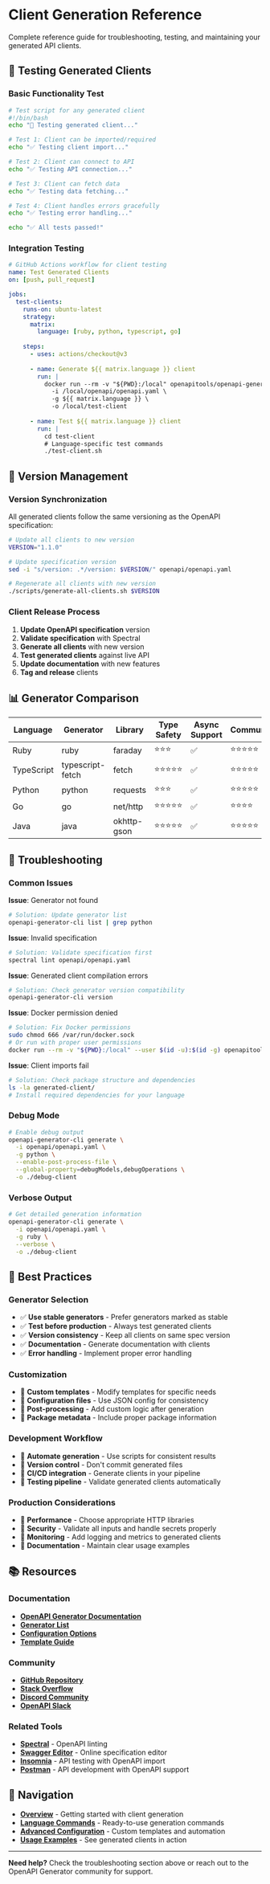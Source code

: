 # Client Generation Reference

Complete reference guide for troubleshooting, testing, and maintaining your generated API clients.

## 🧪 **Testing Generated Clients**

### **Basic Functionality Test**

```bash
# Test script for any generated client
#!/bin/bash
echo "🧪 Testing generated client..."

# Test 1: Client can be imported/required
echo "✅ Testing client import..."

# Test 2: Client can connect to API
echo "✅ Testing API connection..."

# Test 3: Client can fetch data
echo "✅ Testing data fetching..."

# Test 4: Client handles errors gracefully
echo "✅ Testing error handling..."

echo "✅ All tests passed!"
```

### **Integration Testing**

```yaml
# GitHub Actions workflow for client testing
name: Test Generated Clients
on: [push, pull_request]

jobs:
  test-clients:
    runs-on: ubuntu-latest
    strategy:
      matrix:
        language: [ruby, python, typescript, go]
    
    steps:
      - uses: actions/checkout@v3
      
      - name: Generate ${{ matrix.language }} client
        run: |
          docker run --rm -v "${PWD}:/local" openapitools/openapi-generator-cli generate \
            -i /local/openapi/openapi.yaml \
            -g ${{ matrix.language }} \
            -o /local/test-client
      
      - name: Test ${{ matrix.language }} client
        run: |
          cd test-client
          # Language-specific test commands
          ./test-client.sh
```

## 🔄 **Version Management**

### **Version Synchronization**

All generated clients follow the same versioning as the OpenAPI specification:

```bash
# Update all clients to new version
VERSION="1.1.0"

# Update specification version
sed -i "s/version: .*/version: $VERSION/" openapi/openapi.yaml

# Regenerate all clients with new version
./scripts/generate-all-clients.sh $VERSION
```

### **Client Release Process**

1. **Update OpenAPI specification** version
2. **Validate specification** with Spectral
3. **Generate all clients** with new version
4. **Test generated clients** against live API
5. **Update documentation** with new features
6. **Tag and release** clients

## 📊 **Generator Comparison**

| Language | Generator | Library | Type Safety | Async Support | Community |
|----------|-----------|---------|-------------|---------------|-----------|
| Ruby | ruby | faraday | ⭐⭐⭐ | ✅ | ⭐⭐⭐⭐⭐ |
| TypeScript | typescript-fetch | fetch | ⭐⭐⭐⭐⭐ | ✅ | ⭐⭐⭐⭐⭐ |
| Python | python | requests | ⭐⭐⭐ | ✅ | ⭐⭐⭐⭐⭐ |
| Go | go | net/http | ⭐⭐⭐⭐⭐ | ✅ | ⭐⭐⭐⭐ |
| Java | java | okhttp-gson | ⭐⭐⭐⭐⭐ | ✅ | ⭐⭐⭐⭐⭐ |

## 🔧 **Troubleshooting**

### **Common Issues**

**Issue**: Generator not found
```bash
# Solution: Update generator list
openapi-generator-cli list | grep python
```

**Issue**: Invalid specification
```bash
# Solution: Validate specification first
spectral lint openapi/openapi.yaml
```

**Issue**: Generated client compilation errors
```bash
# Solution: Check generator version compatibility
openapi-generator-cli version
```

**Issue**: Docker permission denied
```bash
# Solution: Fix Docker permissions
sudo chmod 666 /var/run/docker.sock
# Or run with proper user permissions
docker run --rm -v "${PWD}:/local" --user $(id -u):$(id -g) openapitools/openapi-generator-cli
```

**Issue**: Client imports fail
```bash
# Solution: Check package structure and dependencies
ls -la generated-client/
# Install required dependencies for your language
```

### **Debug Mode**

```bash
# Enable debug output
openapi-generator-cli generate \
  -i openapi/openapi.yaml \
  -g python \
  --enable-post-process-file \
  --global-property=debugModels,debugOperations \
  -o ./debug-client
```

### **Verbose Output**

```bash
# Get detailed generation information
openapi-generator-cli generate \
  -i openapi/openapi.yaml \
  -g ruby \
  --verbose \
  -o ./debug-client
```

## 🌟 **Best Practices**

### **Generator Selection**

- ✅ **Use stable generators** - Prefer generators marked as stable
- ✅ **Test before production** - Always test generated clients
- ✅ **Version consistency** - Keep all clients on same spec version
- ✅ **Documentation** - Generate documentation with clients
- ✅ **Error handling** - Implement proper error handling

### **Customization**

- 🎯 **Custom templates** - Modify templates for specific needs
- 🎯 **Configuration files** - Use JSON config for consistency
- 🎯 **Post-processing** - Add custom logic after generation
- 🎯 **Package metadata** - Include proper package information

### **Development Workflow**

- 🔄 **Automate generation** - Use scripts for consistent results
- 🔄 **Version control** - Don't commit generated files
- 🔄 **CI/CD integration** - Generate clients in your pipeline
- 🔄 **Testing pipeline** - Validate generated clients automatically

### **Production Considerations**

- 🚀 **Performance** - Choose appropriate HTTP libraries
- 🚀 **Security** - Validate all inputs and handle secrets properly
- 🚀 **Monitoring** - Add logging and metrics to generated clients
- 🚀 **Documentation** - Maintain clear usage examples

## 📚 **Resources**

### **Documentation**
- **[OpenAPI Generator Documentation](https://openapi-generator.tech/docs/)**
- **[Generator List](https://openapi-generator.tech/docs/generators)**
- **[Configuration Options](https://openapi-generator.tech/docs/configuration)**
- **[Template Guide](https://openapi-generator.tech/docs/templating)**

### **Community**
- **[GitHub Repository](https://github.com/OpenAPITools/openapi-generator)**
- **[Stack Overflow](https://stackoverflow.com/questions/tagged/openapi-generator)**
- **[Discord Community](https://discord.gg/openapi-generator)**
- **[OpenAPI Slack](https://join.slack.com/t/openapi/shared_invite/zt-12jmnxzfx-OLIgbQSxKQzrLAQ~1hHNRQ)**

### **Related Tools**
- **[Spectral](https://stoplight.io/open-source/spectral)** - OpenAPI linting
- **[Swagger Editor](https://editor.swagger.io/)** - Online specification editor
- **[Insomnia](https://insomnia.rest/)** - API testing with OpenAPI import
- **[Postman](https://www.postman.com/)** - API development with OpenAPI support

## 🔄 **Navigation**

- **[Overview](./overview.md)** - Getting started with client generation
- **[Language Commands](./languages.md)** - Ready-to-use generation commands
- **[Advanced Configuration](./advanced.md)** - Custom templates and automation
- **[Usage Examples](./usage.md)** - See generated clients in action

---

**Need help?** Check the troubleshooting section above or reach out to the OpenAPI Generator community for support.